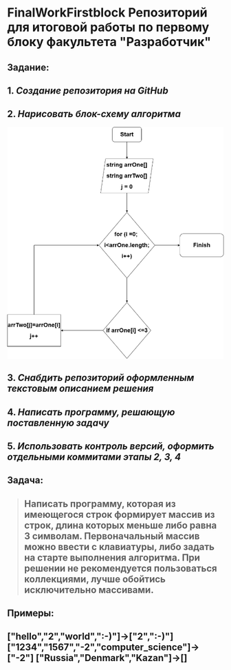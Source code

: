 # **FinalWorkFirstblock** Репозиторий для итоговой работы по первому блоку факультета "Разработчик"
## **Задание:**
## 1.  _Создание репозитория на GitHub_
## 2.  _Нарисовать блок-схему алгоритма_
![Блок схема](diagram.png)
## 3.  _Снабдить репозиторий оформленным текстовым описанием решения_
## 4.  _Написать программу, решающую поставленную задачу_
## 5.  _Использовать контроль версий, оформить отдельными коммитами этапы 2, 3, 4_
## **Задача:**
> ##  Написать программу, которая из имеющегося строк формирует массив из строк, длина которых меньше либо равна 3 символам. Первоначальный массив можно ввести с клавиатуры, либо задать на старте выполнения алгоритма. При решении не рекомендуется пользоваться коллекциями, лучше обойтись исключительно массивами.

## **Примеры:**
## ["hello","2","world",":-)"]->["2",":-)"] ["1234","1567","-2","computer_science"]->["-2"] ["Russia","Denmark","Kazan"]->[]